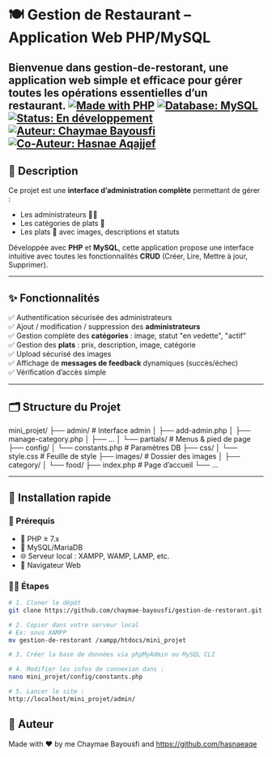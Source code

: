 # 🍽️ Gestion de Restaurant – Application Web PHP/MySQL

Bienvenue dans **gestion-de-restorant**, une application web simple et efficace pour gérer toutes les opérations essentielles d’un restaurant.
[![Made with PHP](https://img.shields.io/badge/Made%20with-PHP-blue.svg)](https://www.php.net/)
[![Database: MySQL](https://img.shields.io/badge/Database-MySQL-blue.svg)](https://www.mysql.com/)
[![Status: En développement](https://img.shields.io/badge/Status-En%20cours-yellow)]()
[![Auteur: Chaymae Bayousfi](https://img.shields.io/badge/Auteur-Chaymae%20Bayousfi-green)](https://github.com/chaymae-bayousfi)
[![Co-Auteur: Hasnae Aqajjef](https://img.shields.io/badge/Co--Auteur-Hasnae%20Aqajjef-purple)](https://github.com/hasnaeaqajjef)
-----------

## 📌 Description

Ce projet est une **interface d’administration complète** permettant de gérer :

- Les administrateurs 👩‍💼
- Les catégories de plats 🍝
- Les plats 🍕 avec images, descriptions et statuts

Développée avec **PHP** et **MySQL**, cette application propose une interface intuitive avec toutes les fonctionnalités **CRUD** (Créer, Lire, Mettre à jour, Supprimer).

---

## ✨ Fonctionnalités

✅ Authentification sécurisée des administrateurs  
✅ Ajout / modification / suppression des **administrateurs**  
✅ Gestion complète des **catégories** : image, statut "en vedette", "actif"  
✅ Gestion des **plats** : prix, description, image, catégorie  
✅ Upload sécurisé des images  
✅ Affichage de **messages de feedback** dynamiques (succès/échec)  
✅ Vérification d’accès simple

---

## 🗂️ Structure du Projet

mini_projet/
├── admin/ # Interface admin
│ ├── add-admin.php
│ ├── manage-category.php
│ ├── ...
│ └── partials/ # Menus & pied de page
├── config/
│ └── constants.php # Paramètres DB
├── css/
│ └── style.css # Feuille de style
├── images/ # Dossier des images
│ ├── category/
│ └── food/
├── index.php # Page d’accueil
└── ...

---

## 🚀 Installation rapide

### 🔧 Prérequis

- 🐘 PHP ≥ 7.x
- 🐬 MySQL/MariaDB
- 🌐 Serveur local : XAMPP, WAMP, LAMP, etc.
- 🧭 Navigateur Web

### 🧑‍💻 Étapes

```bash
# 1. Cloner le dépôt
git clone https://github.com/chaymae-bayousfi/gestion-de-restorant.git

# 2. Copier dans votre serveur local
# Ex: sous XAMPP
mv gestion-de-restorant /xampp/htdocs/mini_projet

# 3. Créer la base de données via phpMyAdmin ou MySQL CLI

# 4. Modifier les infos de connexion dans :
nano mini_projet/config/constants.php

# 5. Lancer le site :
http://localhost/mini_projet/admin/
```
## 👤 Auteur
Made with ❤️ by
me Chaymae Bayousfi
and https://github.com/hasnaeaqe
